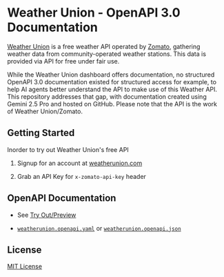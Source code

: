 # Weather Union - OpenAPI 3.0 Documentation

[Weather Union](https://www.weatherunion.com/) is a free weather API operated by [Zomato](https://zomato.com), gathering weather data from community-operated weather stations. This data is provided via API for free under fair use.

While the Weather Union dashboard offers documentation, no structured OpenAPI 3.0 documentation existed for structured access for example, to help AI agents better understand the API to make use of this Weather API. This repository addresses that gap, with documentation created using Gemini 2.5 Pro and hosted on GitHub. Please note that the API is the work of Weather Union/Zomato.

## Getting Started

Inorder to try out Weather Union's free API

1. Signup for an account at [weatherunion.com](https://www.weatherunion.com/)

2. Grab an API Key for `x-zomato-api-key` header

## OpenAPI Documentation

- See [Try Out/Preview](https://petstore.swagger.io/?url=https://raw.githubusercontent.com/anselm94/weatherunion-openapi-v3/refs/heads/main/weatherunion.openapi.yaml)

- [`weatherunion.openapi.yaml`](./weatherunion.openapi.yaml) or [`weatherunion.openapi.json`](./weatherunion.openapi.json)

## License

[MIT License](./LICENSE)
